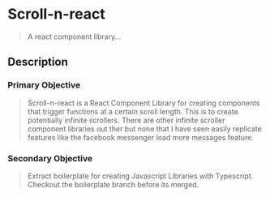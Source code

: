# Scroll-n-react
> A react component library...
## Description

### Primary Objective
> Scroll-n-react is a React Component Library for creating components that trigger functions at a certain scroll length. This is to create potentially infinite scrollers. There are other infinite scroller component libraries out ther but none that I have seen easily replicate features like the facebook messenger load more messages feature.

### Secondary Objective
> Extract boilerplate for creating Javascript Libraries with Typescript. Checkout the boilerplate branch before its merged.
